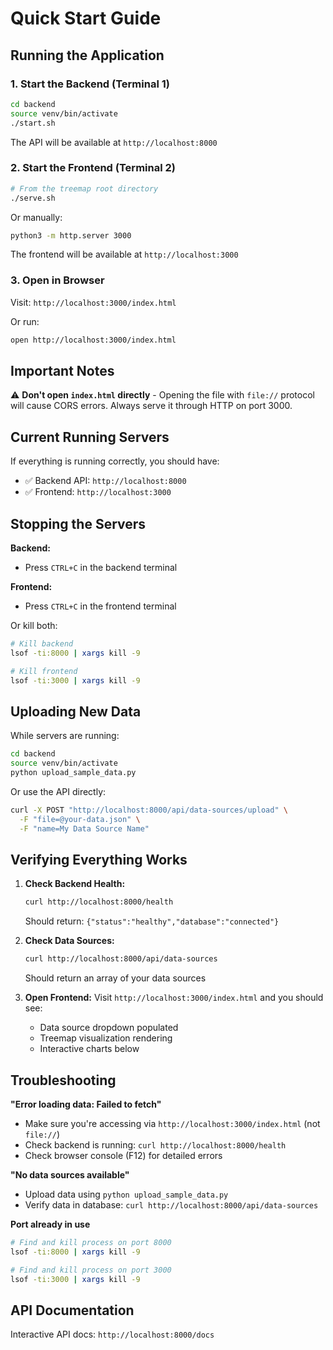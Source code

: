 # Quick Start Guide

## Running the Application

### 1. Start the Backend (Terminal 1)

```bash
cd backend
source venv/bin/activate
./start.sh
```

The API will be available at `http://localhost:8000`

### 2. Start the Frontend (Terminal 2)

```bash
# From the treemap root directory
./serve.sh
```

Or manually:
```bash
python3 -m http.server 3000
```

The frontend will be available at `http://localhost:3000`

### 3. Open in Browser

Visit: `http://localhost:3000/index.html`

Or run:
```bash
open http://localhost:3000/index.html
```

## Important Notes

⚠️ **Don't open `index.html` directly** - Opening the file with `file://` protocol will cause CORS errors. Always serve it through HTTP on port 3000.

## Current Running Servers

If everything is running correctly, you should have:
- ✅ Backend API: `http://localhost:8000`
- ✅ Frontend: `http://localhost:3000`

## Stopping the Servers

**Backend:**
- Press `CTRL+C` in the backend terminal

**Frontend:**
- Press `CTRL+C` in the frontend terminal

Or kill both:
```bash
# Kill backend
lsof -ti:8000 | xargs kill -9

# Kill frontend
lsof -ti:3000 | xargs kill -9
```

## Uploading New Data

While servers are running:

```bash
cd backend
source venv/bin/activate
python upload_sample_data.py
```

Or use the API directly:
```bash
curl -X POST "http://localhost:8000/api/data-sources/upload" \
  -F "file=@your-data.json" \
  -F "name=My Data Source Name"
```

## Verifying Everything Works

1. **Check Backend Health:**
   ```bash
   curl http://localhost:8000/health
   ```
   Should return: `{"status":"healthy","database":"connected"}`

2. **Check Data Sources:**
   ```bash
   curl http://localhost:8000/api/data-sources
   ```
   Should return an array of your data sources

3. **Open Frontend:**
   Visit `http://localhost:3000/index.html` and you should see:
   - Data source dropdown populated
   - Treemap visualization rendering
   - Interactive charts below

## Troubleshooting

**"Error loading data: Failed to fetch"**
- Make sure you're accessing via `http://localhost:3000/index.html` (not `file://`)
- Check backend is running: `curl http://localhost:8000/health`
- Check browser console (F12) for detailed errors

**"No data sources available"**
- Upload data using `python upload_sample_data.py`
- Verify data in database: `curl http://localhost:8000/api/data-sources`

**Port already in use**
```bash
# Find and kill process on port 8000
lsof -ti:8000 | xargs kill -9

# Find and kill process on port 3000
lsof -ti:3000 | xargs kill -9
```

## API Documentation

Interactive API docs: `http://localhost:8000/docs`

